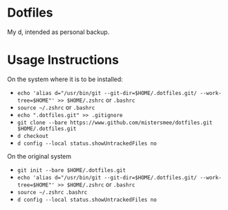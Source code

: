 # Dotfiles 

My d, intended as personal backup.


# Usage Instructions

On the system where it is to be installed:

+ `echo 'alias d="/usr/bin/git --git-dir=$HOME/.dotfiles.git/ --work-tree=$HOME"' >> $HOME/.zshrc` or `.bashrc`
+ `source ~/.zshrc` or `.bashrc`
+ `echo ".dotfiles.git" >> .gitignore`
+ `git clone --bare https://www.github.com/mistersmee/dotfiles.git $HOME/.dotfiles.git`
+ `d checkout`
+ `d config --local status.showUntrackedFiles no`

On the original system

+ `git init --bare $HOME/.dotfiles.git`
+ `echo 'alias d="/usr/bin/git --git-dir=$HOME/.dotfiles.git/ --work-tree=$HOME"' >> $HOME/.zshrc` or `.bashrc`
+ `source ~/.zshrc` `.bashrc`
+ `d config --local status.showUntrackedFiles no`
